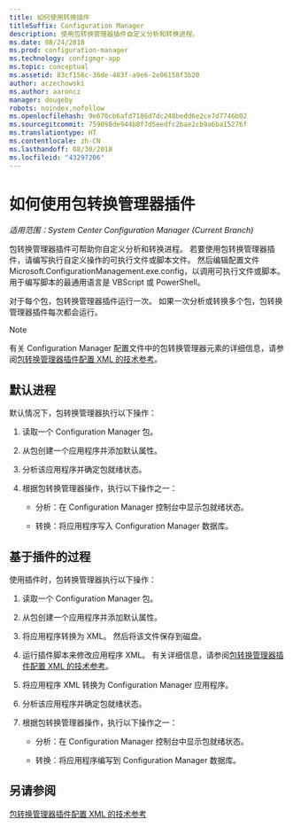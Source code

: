 ```yaml
---
title: 如何使用转换插件
titleSuffix: Configuration Manager
description: 使用包转换管理器插件自定义分析和转换进程。
ms.date: 08/24/2018
ms.prod: configuration-manager
ms.technology: configmgr-app
ms.topic: conceptual
ms.assetid: 83cf156c-36de-483f-a9e6-2e06158f3b20
author: aczechowski
ms.author: aaroncz
manager: dougeby
robots: noindex,nofollow
ms.openlocfilehash: 9e670cb6afd7186d7dc248bedd6e2ce7d7746b02
ms.sourcegitcommit: 759098de944b8f7d5eedfc2bae2cb9a6ba15276f
ms.translationtype: HT
ms.contentlocale: zh-CN
ms.lasthandoff: 08/30/2018
ms.locfileid: "43297206"
---
```

# <a name="how-to-use-the-package-conversion-manager-plug-in"></a>如何使用包转换管理器插件

*适用范围：System Center Configuration Manager (Current Branch)*

<!--1357861-->

包转换管理器插件可帮助你自定义分析和转换进程。 若要使用包转换管理器插件，请编写执行自定义操作的可执行文件或脚本文件。 然后编辑配置文件 Microsoft.ConfigurationManagement.exe.config，以调用可执行文件或脚本。 用于编写脚本的最通用语言是 VBScript 或 PowerShell。

对于每个包，包转换管理器插件运行一次。 如果一次分析或转换多个包，包转换管理器插件每次都会运行。

> [!NOTE]  
> 有关 Configuration Manager 配置文件中的包转换管理器元素的详细信息，请参阅[包转换管理器插件配置 XML 的技术参考](/sccm/apps/pcm/plugin-config-xml)。



## <a name="default-process"></a>默认进程

默认情况下，包转换管理器执行以下操作：

1.  读取一个 Configuration Manager 包。  

2.  从包创建一个应用程序并添加默认属性。  

3.  分析该应用程序并确定包就绪状态。  

4.  根据包转换管理器操作，执行以下操作之一：  

    - 分析：在 Configuration Manager 控制台中显示包就绪状态。  

    - 转换：将应用程序写入 Configuration Manager 数据库。  


## <a name="plug-in-based-process"></a>基于插件的过程 

使用插件时，包转换管理器执行以下操作：

1.  读取一个 Configuration Manager 包。  

2.  从包创建一个应用程序并添加默认属性。  

3.  将应用程序转换为 XML。 然后将该文件保存到磁盘。  

4.  运行插件脚本来修改应用程序 XML。 有关详细信息，请参阅[包转换管理器插件配置 XML 的技术参考](/sccm/apps/pcm/plugin-config-xml)。  

5.  将应用程序 XML 转换为 Configuration Manager 应用程序。  

6.  分析该应用程序并确定包就绪状态。  

7.  根据包转换管理器操作，执行以下操作之一：  

    - 分析：在 Configuration Manager 控制台中显示包就绪状态。  

    - 转换：将应用程序编写到 Configuration Manager 数据库。  



## <a name="see-also"></a>另请参阅

[包转换管理器插件配置 XML 的技术参考](/sccm/apps/pcm/plugin-config-xml)

